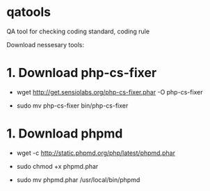 # qatools
QA tool for checking coding standard, coding rule

Download nessesary tools:

# 1. Download php-cs-fixer
* wget http://get.sensiolabs.org/php-cs-fixer.phar -O php-cs-fixer

* sudo mv php-cs-fixer bin/php-cs-fixer

# 1. Download phpmd
* wget -c http://static.phpmd.org/php/latest/phpmd.phar

* sudo chmod +x phpmd.phar

* sudo mv phpmd.phar /usr/local/bin/phpmd
